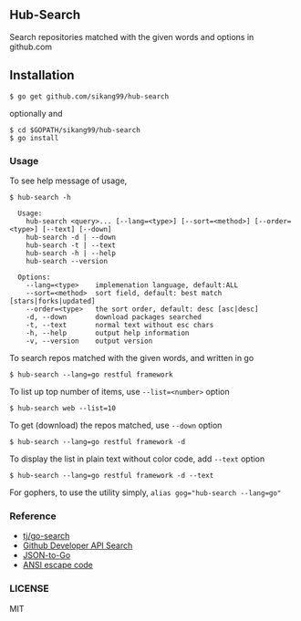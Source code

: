 ## Hub-Search

Search repositories matched with the given words and options in github.com


## Installation

```
$ go get github.com/sikang99/hub-search
```
optionally and
```
$ cd $GOPATH/sikang99/hub-search
$ go install
```


### Usage

To see help message of usage, 
```
$ hub-search -h

  Usage:
    hub-search <query>... [--lang=<type>] [--sort=<method>] [--order=<type>] [--text] [--down]
    hub-search -d | --down
    hub-search -t | --text
    hub-search -h | --help
    hub-search --version

  Options:
    --lang=<type>    implemenation language, default:ALL
    --sort=<method>  sort field, default: best match [stars|forks|updated]
    --order=<type>   the sort order, default: desc [asc|desc]
    -d, --down       download packages searched
    -t, --text       normal text without esc chars
    -h, --help       output help information
    -v, --version    output version
```

To search repos matched with the given words, and written in go
```
$ hub-search --lang=go restful framework
```

To list up top number of items, use `--list=<number>` option
```
$ hub-search web --list=10
```

To get (download) the repos matched, use `--down` option
```
$ hub-search --lang=go restful framework -d
```

To display the list in plain text without color code, add `--text` option
```
$ hub-search --lang=go restful framework -d --text
```

For gophers, to use the utility simply, `alias gog="hub-search --lang=go"`


### Reference

- [tj/go-search](http://github.com/tj-go-search)
- [Github Developer API Search](https://developer.github.com/v3/search/)
- [JSON-to-Go](http://mholt.github.io/json-to-go/)
- [ANSI escape code](http://en.wikipedia.org/wiki/ANSI_escape_code)

### LICENSE

MIT

